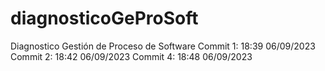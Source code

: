 # diagnosticoGeProSoft
Diagnostico Gestión de Proceso de Software
Commit 1: 18:39 06/09/2023
Commit 2: 18:42 06/09/2023
Commit 4: 18:48 06/09/2023